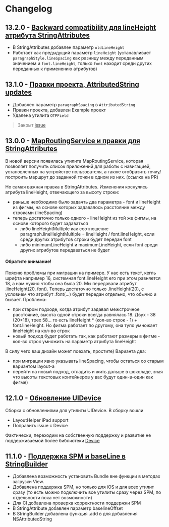 # Changelog

## 13.2.0 - [Backward compatibility для lineHeight атрибута StringAttributes](https://github.com/surfstudio/iOS-Utils/releases/tag/13.2.0)

- В StringAttributes добавлен параметр `oldLineHeight`
- Работает как предыдущий параметр `lineHeight` (устанавливает `paragraphStyle.lineSpacing` как разницу между переданным значением и `font.lineHeight`, только `font` находит среди других переданных к применению атрибутов)

## 13.1.0 - [Правки проекта, AttributedString updates](https://github.com/surfstudio/iOS-Utils/releases/tag/13.1.0)

- Добавлен параметр `paragraphSpacing` в `AttributedString`
- Правки проекта, добавлен Example проект
- Удалена утилита `OTPField`

> Закрыт [issue](https://github.com/surfstudio/iOS-Utils/issues/91)

## 13.0.0 - [MapRoutingService и правки для StringAttributes](https://github.com/surfstudio/iOS-Utils/releases/tag/13.0.0)

В новой версии появилась утилита MapRoutingService, которая позволяет получить список приложений для работы с навигацией, установленных на устройстве пользователя, а также отобразить точку/построить маршрут до заданной точки в одном из них. (ссылка на PR)

Но самая важная правка в StringAttributes. Изменения коснулись атрибута lineHeight, отвечающего за высоту строки:

- раньше необходимо было задачть два параметра - font и lineHeight из фигмы, на основе которых задавалось расстояние между строками (lineSpacing)
- теперь достаточно только одного - lineHeight из той же фигмы, на основе которого будет задаваться
	- либо lineHeightMultiple как соотношение paragraph.lineHeightMultiple = lineHeight / font.lineHeight, если среди других атрибутов строки будет передан font
	- либо minimumLineHeight и maximumLineHeight, если font среди других атрибутов передаваться не будет

#### Обратите внимание!

Поясню проблемы при миграции на примере. У нас есть текст, кегль шрифта например 16, системная font.lineHeight его при этом равняется 18, а нам нужно чтобы она была 20. Мы передавали атрибут .lineHeight(20, font). Теперь достаточно только .lineHeight(20), с условием что атрибут .font(...) будет передан отдельно, что обычно и бывает. Проблема:

- при старом подходе, когда атрибут задавал межстрочное расстояние, высота одной строки всегда равнялась 18. Двух - 38 (20+18), трех 58... то есть lineHeight * (кол-во строк - 1) + font.lineHeight. Но фигма работает по другому, она тупо умножает lineHeight на кол-во строк
- новый подход будет работать так, как работают размеры в фигме - кол-во строк умножить на параметр атрибута lineHeight

В силу чего ваш дизайн может поехать, простите) Варианта два:

- при миграции явно указывать lineSpacing, чтобы остаться со старым вариантом layout-а
- перейти на новый подход, отладить и жить дальше в шоколаде, зная что высоты текстовых контейнеров у вас будут один-в-один как фигме)

## 12.1.0 - [Обновление UIDevice](https://github.com/surfstudio/iOS-Utils/releases/tag/12.1.0)

Сборка с обновлениями для утилиты UIDevice. В сборку вошли

- LayoutHelper iPad support
- Поправить issue с Device

Фактически, переходим на собственную поддержку и развитие не поддерживаемой более библиотеки [Device](https://github.com/Ekhoo/Device)

## 11.1.0 - [Поддержка SPM и baseLine в StringBuilder](https://github.com/surfstudio/iOS-Utils/releases/tag/11.1.0)

- Добавлена возможность установить Bundle вне функции в методах загрузки View.
- Добавлена поддержка SPM, но только для iOS и для всех утилит сразу (то есть можно подключить все утилиты сразу через SPM, по отдельности пока нет возможности)
- Для CI добавлена проверка корректности поддержки SPM
- В StringAttribute добавлен параметр baselineOffset
- В StringBuilder добавлена функция .add в для добавления NSAttributedString
